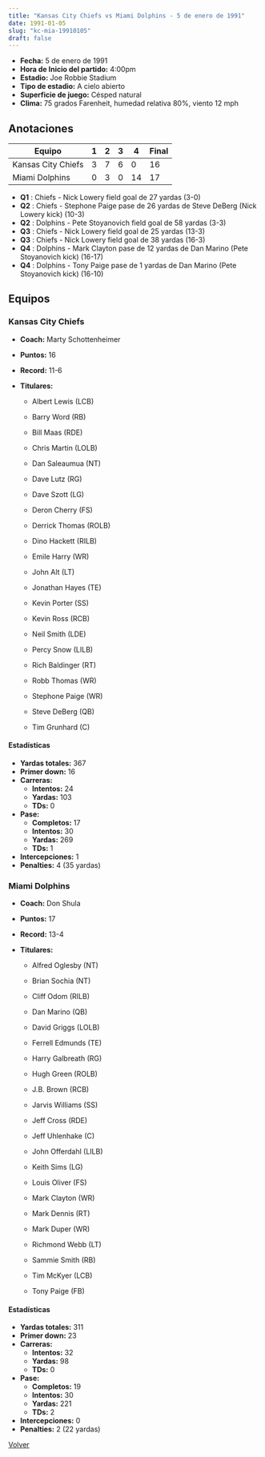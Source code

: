 ```yaml
---
title: "Kansas City Chiefs vs Miami Dolphins - 5 de enero de 1991"
date: 1991-01-05
slug: "kc-mia-19910105"
draft: false
---
```

* **Fecha:** 5 de enero de 1991
* **Hora de Inicio del partido:** 4:00pm
* **Estadio:** Joe Robbie Stadium
* **Tipo de estadio:** A cielo abierto
* **Superficie de juego:** Césped natural
* **Clima:** 75 grados Farenheit, humedad relativa 80%, viento 12 mph




## Anotaciones
| Equipo | 1 | 2 | 3 | 4 | Final |
|--------|---|---|---|---|-------|
| Kansas City Chiefs  | 3 | 7 | 6 | 0  | 16 |
| Miami Dolphins  | 0 | 3 | 0 | 14  | 17 |
* **Q1** : Chiefs - Nick Lowery field goal de 27 yardas (3-0)
* **Q2** : Chiefs - Stephone Paige pase de 26 yardas de Steve DeBerg (Nick Lowery kick) (10-3)
* **Q2** : Dolphins - Pete Stoyanovich field goal de 58 yardas (3-3)
* **Q3** : Chiefs - Nick Lowery field goal de 25 yardas (13-3)
* **Q3** : Chiefs - Nick Lowery field goal de 38 yardas (16-3)
* **Q4** : Dolphins - Mark Clayton pase de 12 yardas de Dan Marino (Pete Stoyanovich kick) (16-17)
* **Q4** : Dolphins - Tony Paige pase de 1 yardas de Dan Marino (Pete Stoyanovich kick) (16-10)


## Equipos


### Kansas City Chiefs
* **Coach:** Marty Schottenheimer
* **Puntos:** 16
* **Record:** 11-6
* **Titulares:** 

  * Albert Lewis (LCB) 

  * Barry Word (RB) 

  * Bill Maas (RDE) 

  * Chris Martin (LOLB) 

  * Dan Saleaumua (NT) 

  * Dave Lutz (RG) 

  * Dave Szott (LG) 

  * Deron Cherry (FS) 

  * Derrick Thomas (ROLB) 

  * Dino Hackett (RILB) 

  * Emile Harry (WR) 

  * John Alt (LT) 

  * Jonathan Hayes (TE) 

  * Kevin Porter (SS) 

  * Kevin Ross (RCB) 

  * Neil Smith (LDE) 

  * Percy Snow (LILB) 

  * Rich Baldinger (RT) 

  * Robb Thomas (WR) 

  * Stephone Paige (WR) 

  * Steve DeBerg (QB) 

  * Tim Grunhard (C) 

#### Estadísticas
* **Yardas totales:** 367
* **Primer down:** 16
* **Carreras:**
  * **Intentos:** 24
  * **Yardas:** 103
  * **TDs:** 0
* **Pase:**
  * **Completos:** 17
  * **Intentos:** 30
  * **Yardas:** 269
  * **TDs:** 1
* **Intercepciones:** 1
* **Penalties:** 4 (35 yardas)

### Miami Dolphins
* **Coach:** Don Shula
* **Puntos:** 17
* **Record:** 13-4
* **Titulares:** 

  * Alfred Oglesby (NT) 

  * Brian Sochia (NT) 

  * Cliff Odom (RILB) 

  * Dan Marino (QB) 

  * David Griggs (LOLB) 

  * Ferrell Edmunds (TE) 

  * Harry Galbreath (RG) 

  * Hugh Green (ROLB) 

  * J.B. Brown (RCB) 

  * Jarvis Williams (SS) 

  * Jeff Cross (RDE) 

  * Jeff Uhlenhake (C) 

  * John Offerdahl (LILB) 

  * Keith Sims (LG) 

  * Louis Oliver (FS) 

  * Mark Clayton (WR) 

  * Mark Dennis (RT) 

  * Mark Duper (WR) 

  * Richmond Webb (LT) 

  * Sammie Smith (RB) 

  * Tim McKyer (LCB) 

  * Tony Paige (FB) 

#### Estadísticas
* **Yardas totales:** 311
* **Primer down:** 23
* **Carreras:**
  * **Intentos:** 32
  * **Yardas:** 98
  * **TDs:** 0
* **Pase:**
  * **Completos:** 19
  * **Intentos:** 30
  * **Yardas:** 221
  * **TDs:** 2
* **Intercepciones:** 0
* **Penalties:** 2 (22 yardas)


[Volver](/historia/1990)
